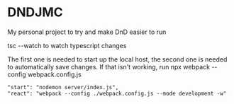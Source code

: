 # DNDJMC


My personal project to try and make DnD easier to run

  tsc --watch to watch typescript changes

  The first one is needed to start up the local host, the second one is needed to automatically save changes.  If that isn't working, run npx webpack --config webpack.config.js


    "start": "nodemon server/index.js",
    "react": "webpack --config ./webpack.config.js --mode development -w"
